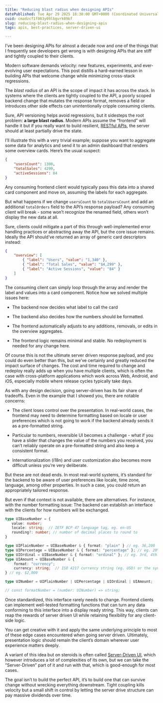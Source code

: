 ```yaml
---
title: "Reducing blast radius when designing APIs"
datePublished: Tue Apr 29 2025 18:30:00 GMT+0000 (Coordinated Universal Time)
cuid: cmadzcf1f003y09lbgvrk09kf
slug: reducing-blast-radius-when-designing-apis
tags: apis, best-practices, server-driven-ui

---
```


I’ve been designing APIs for almost a decade now and one of the things that I frequently see developers get wrong is with designing APIs that are stiff and tightly coupled to their clients.

Modern software demands velocity: new features, experiments, and ever-evolving user expectations. This post distills a hard-earned lesson in building APIs that welcome change while minimizing cross-stack regressions.

The *blast radius* of an API is the scope of impact it has across the stack. In systems where the clients are tightly coupled to the API, a poorly scoped backend change that mutates the response format, removes a field or introduces other side effects can unintentionally cripple consuming clients.

Sure, API versioning helps avoid regressions, but it sidesteps the root problem: **a large blast radius**. Modern APIs assume the “frontend” will handle it but if you really want to build resilient, [RESTful APIs](https://htmx.org/essays/how-did-rest-come-to-mean-the-opposite-of-rest/), the server should at least partially drive the state.

I’ll illustrate this with a very trivial example; suppose you want to aggregate some data for analytics and send it to an admin dashboard that renders some overview cards. Here’s the usual suspect:

```json
{
    "usersCount": 1300,
    "totalSales": 4299,
    "activeSessions": 84
}
```

Any consuming frontend client would typically pass this data into a shared card component and move on, assuming the labels for each aggregate.

But what happens if we change `usersCount` to `totalUsersCount` and add an additional `totalOrders` field to the API’s response payload? Any consuming client will break - some won’t recognize the renamed field, others won’t display the new data at all.

Sure, clients could mitigate a part of this through well-implemented error handling practices or abstracting away the API, but the core issue remains. Ideally the API should’ve returned an array of generic card descriptors instead:

```json
{    
    "overview": [
        { "label": "Users", "value": "1,340" },
        { "label": "Total Sales", "value": "$4,299" },
        { "label": "Active Sessions", "value": "84" }
    ]
}
```

The consuming client can simply loop through the array and render the label and values into a card component. Notice how we solved multiple issues here:

* The backend now decides what label to call the card
    
* The backend also decides how the numbers should be formatted.
    
* The frontend automatically adjusts to any additions, removals, or edits in the overview aggregates.
    
* The frontend logic remains minimal and stable. No redeployment is needed for any change here.
    

Of course this is not the ultimate server driven response payload, and you could do even better than this, but we’ve certainly and greatly reduced the impact surface of changes. The cost and time required to change and redeploy really adds up when you have multiple clients, which is often the case with cross-platform applications which work across Web, Android, and iOS, especially mobile where release cycles typically take days.

As with any design decision, going server-driven has its fair share of tradeoffs. Even in the example that I showed you, there are notable concerns:

* The client loses control over the presentation. In real-world cases, the frontend may need to determine formatting based on locale or user preferences which is not going to work if the backend already sends it as a pre-formatted string.
    
* Particular to numbers, reversible UI becomes a challenge - what if you have a slider that changes the value of the numbers you received, you can’t reliably operate on a pre-formatted string and also keep a consistent format.
    
* Internationalization (i18n) and user customization also becomes more difficult unless you’re very deliberate.
    

But these are not dead ends. In most real-world systems, it’s standard for the backend to be aware of user preferences like locale, time zone, language, among other properties. In such a case, you could return an appropriately tailored response.

But even if that context is not available, there are alternatives. For instance, with the number formatting issue: The backend can establish an interface with the clients for how numbers will be exchanged.

```typescript
type UIBaseNumber = {
   value: number;
   locale: string;  // IETF BCP 47 language tag, eg. en-US
   rounding?: number; // number of decimal places to round to
}

type UIPlainNumber = UIBaseNumber & { format: "plain" } // eg. 36,200
type UIPercentage = UIBaseNumber & { format: "percentage" }; // eg. 28%
type UIOrdinal = UIBaseNumber & { format: "ordinal" }; // eg. 3rd, 4th
type UIAmount = UIBaseNumber & { 
    format: "currency"; 
    currency: string;  // ISO 4217 currency string (eg. USD) or the symbol (eg. $)
} // eg. $2,000

type UINumber = UIPlainNumber | UIPercentage | UIOrdinal | UIAmount;

// const formatNumber = (number: UINumber) => string;
```

Once standardized, this interface rarely needs to change. Frontend clients can implement well-tested formatting functions that can turn any data conforming to this interface into a display ready string. This way, clients can reap the rewards of server driven UI while retaining flexibility for any client-side logic.

You can get creative with it and apply the same underlying principle to most of these edge cases encountered when going server driven. Ultimately, presentation logic should remain the client’s domain wherever user experience matters deeply.

A variant of this idea but on steroids is often called [Server-Driven UI](https://medium.com/androidiots/mastering-sdui-a-deep-dive-into-server-driven-ui-8329ad90ab44), which however introduces a lot of complexities of its own, but we can take the “Server-Driven” part of it and run with that, which is good-enough for most cases.

The goal isn’t to build the perfect API, it’s to build one that can survive change without wrecking everything downstream. Tight coupling kills velocity but a small shift in control by letting the server drive structure can pay massive dividends over time.